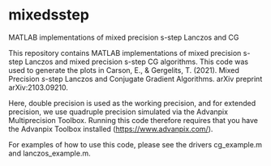 # mixedsstep
MATLAB implementations of mixed precision s-step Lanczos and CG

This repository contains MATLAB implementations of mixed precision s-step Lanczos and mixed precision s-step CG algorithms. This code was used to generate the plots in 
Carson, E., & Gergelits, T. (2021). Mixed Precision $s$-step Lanczos and Conjugate Gradient Algorithms. arXiv preprint arXiv:2103.09210.

Here, double precision is used as the working precision, and for extended precision, we use quadruple precision simulated via the Advanpix Multiprecision Toolbox. Running this code therefore requires that you have the Advanpix Toolbox installed (https://www.advanpix.com/). 

For examples of how to use this code, please see the drivers cg_example.m and lanczos_example.m.
